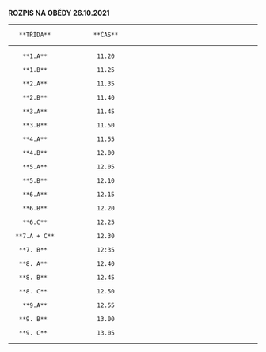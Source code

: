**ROZPIS NA OBĚDY 26.10.2021**

  ----------------------------------------
       **TŘÍDA**            **ČAS**
  ------------------- --------------------
        **1.A**              11.20

        **1.B**              11.25

        **2.A**              11.35

        **2.B**              11.40

        **3.A**              11.45

        **3.B**              11.50

        **4.A**              11.55

        **4.B**              12.00

        **5.A**              12.05

        **5.B**              12.10

        **6.A**              12.15

        **6.B**              12.20

        **6.C**              12.25

      **7.A + C**            12.30

       **7. B**              12:35

       **8. A**              12.40

       **8. B**              12.45

       **8. C**              12.50

        **9.A**              12.55

       **9. B**              13.00

       **9. C**              13.05
  ----------------------------------------
